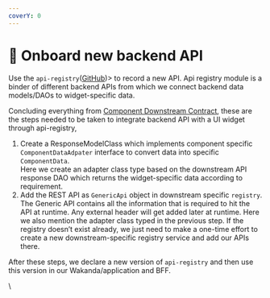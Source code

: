 ```yaml
---
coverY: 0
---
```


# 📝 Onboard new backend API

Use the `api-registry`([GitHub](https://github.cmd.navi-tech.in/medici/wakanda/tree/master/api-registry))> to record a new API. Api registry module is a binder of different backend APIs from which we connect backend data models/DAOs to widget-specific data.

Concluding everything from [Component Downstream Contract](https://navihq.atlassian.net/wiki/spaces/BNKP/pages/456327786), these are the steps needed to be taken to integrate backend API with a UI widget through api-registry,

1. Create a ResponseModelClass which implements component specific `ComponentDataAdpater` interface to convert data into specific `ComponentData`.\
   Here we create an adapter class type based on the downstream API response DAO which returns the widget-specific data according to requirement.
2. Add the REST API as `GenericApi` object in downstream specific `registry`. The Generic API contains all the information that is required to hit the API at runtime. Any external header will get added later at runtime. Here we also mention the adapter class typed in the previous step. If the registry doesn’t exist already, we just need to make a one-time effort to create a new downstream-specific registry service and add our APIs there.

After these steps, we declare a new version of `api-registry` and then use this version in our Wakanda/application and BFF.

\
